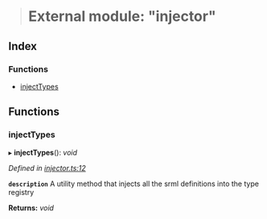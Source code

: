 > # External module: "injector"

## Index

### Functions

* [injectTypes](_injector_.md#injecttypes)

## Functions

###  injectTypes

▸ **injectTypes**(): *void*

*Defined in [injector.ts:12](https://github.com/polkadot-js/api/blob/7b84427/packages/types/src/injector.ts#L12)*

**`description`** A utility method that injects all the srml definitions into the type registry

**Returns:** *void*
